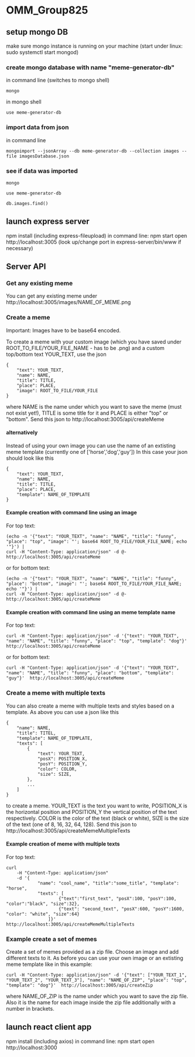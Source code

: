 # OMM_Group825

## setup mongo DB
make sure mongo instance is running on your machine (start under linux: sudo systemctl start mongod)
### create mongo database with name "meme-generator-db"
in command line (switches to mongo shell)
```
mongo
```
in mongo shell
```
use meme-generator-db
```

### import data from json
in command line
```
mongoimport --jsonArray --db meme-generator-db --collection images --file imagesDatabase.json
```
### see if data was imported
```
mongo
```
```
use meme-generator-db
```
```
db.images.find()
```


## launch express server
npm install (including express-fileupload)
in command line: npm start
open http://localhost:3005  (look up/change port in express-server/bin/www if necessary)

## Server API
### Get any existing meme
You can get any existing meme under http://localhost:3005/images/NAME_OF_MEME.png

### Create a meme
Important: Images have to be base64 encoded.

To create a meme with your custom image (which you have saved under ROOT_TO_FILE/YOUR_FILE_NAME - has to be .png) and a custom top/bottom text YOUR_TEXT, use the json
```
{
    "text": YOUR_TEXT,
    "name": NAME,
    "title": TITLE,
    "place": PLACE,
    "image": ROOT_TO_FILE/YOUR_FILE
}
```
where NAME is the name under which you want to save the meme (must not exist yet!), TITLE is some title for it and PLACE is either "top" or "bottom".
Send this json to http://localhost:3005/api/createMeme

#### alternatively
Instead of using your own image you can use the name of an extisting meme template (currently one of ['horse','dog','guy'])
In this case your json should look like this
```
{
    "text": YOUR_TEXT,
    "name": NAME,
    "title": TITLE,
    "place": PLACE,
    "template": NAME_OF_TEMPLATE
}
```

#### Example creation with command line using an image
For top text:
```
(echo -n '{"text": "YOUR_TEXT", "name": "NAME", "title": "funny", "place": "top", "image": "'; base64 ROOT_TO_FILE/YOUR_FILE_NAME; echo '"}') |
curl -H "Content-Type: application/json" -d @-  http://localhost:3005/api/createMeme
```
or for bottom text:
```
(echo -n '{"text": "YOUR_TEXT", "name": "NAME", "title": "funny", "place": "bottom", "image": "'; base64 ROOT_TO_FILE/YOUR_FILE_NAME; echo '"}') |
curl -H "Content-Type: application/json" -d @-  http://localhost:3005/api/createMeme
```

#### Example creation with command line using an meme template name
For top text:
```
curl -H "Content-Type: application/json" -d '{"text": "YOUR_TEXT", "name": "NAME", "title": "funny", "place": "top", "template": "dog"}'  http://localhost:3005/api/createMeme
```
or for bottom text:
```
curl -H "Content-Type: application/json" -d '{"text": "YOUR_TEXT", "name": "NAME", "title": "funny", "place": "bottom", "template": "guy"}'  http://localhost:3005/api/createMeme
```

### Create a meme with multiple texts
You can also create a meme with multiple texts and styles based on a template. As above you can use a json like this
```
{
    "name": NAME,
    "title": TITEL,
    "template": NAME_OF_TEMPLATE,
    "texts": [
        {
            "text": YOUR_TEXT,    
            "posX": POSITION_X,
            "posY": POSITION_Y,  
            "color": COLOR,
            "size": SIZE,
        },
        ...
    ]
}
```
to create a meme. YOUR_TEXT is the text you want to write, POSITION_X is the horizontal position and POSITION_Y the vertical position of the text respectively. COLOR is the color of the text (black or white), SIZE is the size of the text (one of 8, 16, 32, 64, 128).
Send this json to http://localhost:3005/api/createMemeMultipleTexts

#### Example creation of meme with multiple texts
For top text:
```
curl    
    -H "Content-Type: application/json" 
    -d '{
            "name": "cool_name", "title":"some_title", "template": "horse", 
            "texts": [
                    {"text":"first_text", "posX":100, "posY":100, "color":"black", "size":32},
                    {"text": "second_text", "posX":600, "posY":1600, "color": "white", "size":64}
                ]}'  
http://localhost:3005/api/createMemeMultipleTexts
```

### Example create a set of memes
Create a set of memes provided as a zip file. Choose an image and add different texts to it. As before you can use your own image or an extisting meme template like in this example:
```
curl -H "Content-Type: application/json" -d '{"text": ["YOUR_TEXT_1", "YOUR_TEXT_2", "YOUR_TEXT_3"], "name": "NAME_OF_ZIP", "place": "top", "template": "dog"}'  http://localhost:3005/api/createZip
```
where NAME_OF_ZIP is the name under which you want to save the zip file. Also it is the name for each image inside the zip file additionally with a number in brackets.

## launch react client app
npm install (including axios)
in command line: npm start
open http://localhost:3000